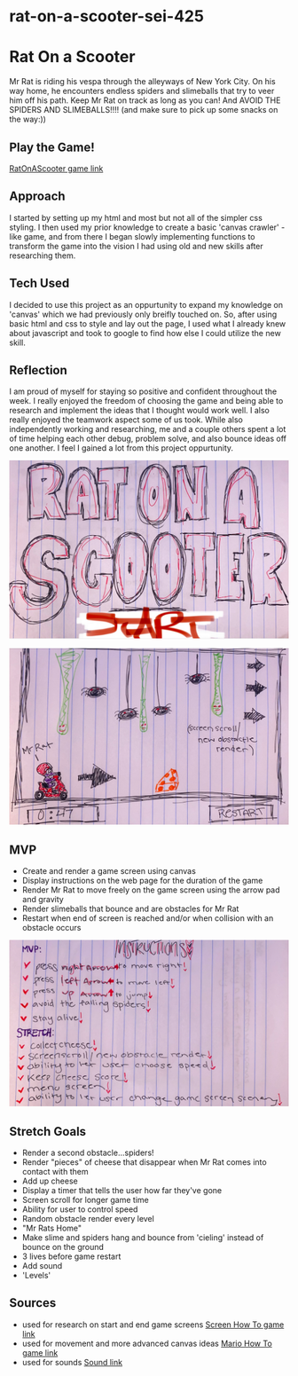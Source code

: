 # rat-on-a-scooter-sei-425
# Rat On a Scooter

Mr Rat is riding his vespa through the alleyways of New York City. On his way home, he encounters endless spiders and slimeballs that try to veer him off his path. Keep Mr Rat on track as long as you can! And AVOID THE SPIDERS AND SLIMEBALLS!!!! (and make sure to pick up some snacks on the way:))

## Play the Game!
[RatOnAScooter game link](https://gracenarez333.github.io/rat-on-a-scooter-sei-425/)

## Approach
I started by setting up my html and most but not all of the simpler css styling. I then used my prior knowledge to create a basic 'canvas crawler' -like game, and from there I began slowly implementing functions to transform the game into the vision I had using old and new skills after researching them.

## Tech Used
I decided to use this project as an oppurtunity to expand my knowledge on 'canvas' which we had previously only breifly touched on. So, after using basic html and css to style and lay out the page, I used what I already knew about javascript and took to google to find how else I could utilize the new skill.

## Reflection
I am proud of myself for staying so positive and confident throughout the week. I really enjoyed the freedom of choosing the game and being able to research and implement the ideas that I thought would work well. I also really enjoyed the teamwork aspect some of us took. While also independently working and researching, me and a couple others spent a lot of time helping each other debug, problem solve, and also bounce ideas off one another. I feel I gained a lot from this project oppurtunity. 

![start screen sketch](./img/startscreen.png)

![game sketch](./img/gamescreen.png)

## MVP
* Create and render a game screen using canvas
* Display instructions on the web page for the duration of the game
* Render Mr Rat to move freely on the game screen using the arrow pad and gravity
* Render slimeballs that bounce and are obstacles for Mr Rat
* Restart when end of screen is reached and/or when collision with an obstacle occurs

![instructions](./img/instructions.png)

## Stretch Goals
* Render a second obstacle...spiders!
* Render "pieces" of cheese that disappear when Mr Rat comes into contact with them
* Add up cheese
* Display a timer that tells the user how far they've gone
* Screen scroll for longer game time
* Ability for user to control speed
* Random obstacle render every level
* "Mr Rats Home"
* Make slime and spiders hang and bounce from 'cieling' instead of bounce on the ground
* 3 lives before game restart
* Add sound
* 'Levels'

## Sources
* used for research on start and end game screens
[Screen How To game link](https://www.youtube.com/watch?v=Y-GkMjUZsmM)
* used for movement and more advanced canvas ideas
[Mario How To game link](https://www.youtube.com/watch?v=4q2vvZn5aoo)
* used for sounds
[Sound link](https://mixkit.co/free-sound-effects/game/)